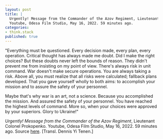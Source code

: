 ```yaml
---
layout: post
title: | 
  Urgently! Message from the Commander of the Azov Regiment, Lieutenant Colonel Prokopenko.
  Youtube, Odesa Film Studio, May 16, 2022. 59 minutes ago.
categories:
- think.stack
published: true
---
```


"Everything must be questioned. Every decision made, every plan, every operation. Critical
thought has always made me doubt. Did I make the right choices? But these doubts never left the
bounds of reason. They didn't prevent me from insisting on my point of view. There's always
risk in unit command. War doesn't make secure operations. You are always taking a risk. Above
all, you must realize that all risks were calculated; fallback plans developed. That you gave
yourself wholly to both aims: to accomplish your mission and to assure the safety of your
personnel.

Maybe that's why war is an art, not a science. Because you accomplished the mission. And
assured the safety of your personnel. You have reached the highest levels of command. More so,
when your choices were approved by your superiors. Glory to Ukraine!"

*Urgently! Message from the Commander of the Azov Regiment*, Lieutenant Colonel Prokopenko.
Youtube, Odesa Film Studio, May 16, 2022. 59 minutes ago. Source [here][1]. [Transl. Dennis Yi
Tenen.]

[1]: https://web.archive.org/web/*/https://www.youtube.com/watch?v=txXRrHWEQzE
